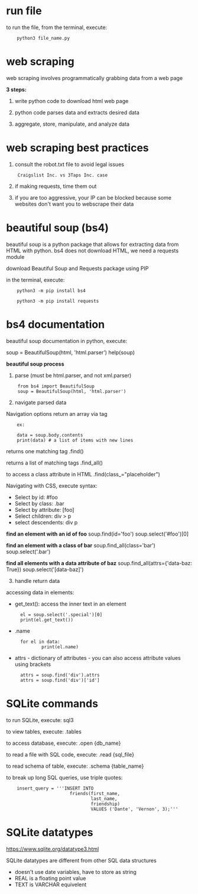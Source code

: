 # run file

to run the file, from the terminal, execute:

        python3 file_name.py

# web scraping

web scraping involves programmatically grabbing data from a web page

__3 steps:__

1. write python code to download html web page

2. python code parses data and extracts desired data

3. aggregate, store, manipulate, and analyze data

# web scraping best practices

1. consult the robot.txt file to avoid legal issues

        Craigslist Inc. vs 3Taps Inc. case

2. if making requests, time them out

3. if you are too aggressive, your IP can be blocked because some websites don't want you to webscrape their data

# beautiful soup (bs4)

beautiful soup is a python package that allows for extracting data from HTML with python. bs4 does not download HTML, we need a requests module

download Beautiful Soup and Requests package using PIP

in the terminal, execute:

        python3 -m pip install bs4

        python3 -m pip install requests


# bs4 documentation

beautiful soup documentation in python, execute:

soup = BeautifulSoup(html, 'html.parser')
help(soup)

__beautiful soup process__

1. parse (must be html.parser, and not xml.parser)

        from bs4 import BeautifulSoup
        soup = BeautifulSoup(html, 'html.parser')

2. navigate parsed data

Navigation options return an array via tag

        ex:

        data = soup.body.contents
        print(data) # a list of items with new lines

returns one matching tag
        .find()

returns a list of matching tags
        .find_all()

to access a class attribute in HTML
        .find(class_="placeholder")

Navigating with CSS, execute syntax:

- Select by id:
        #foo
- Select by class:
        .bar
- Select by attribute:
        [foo]
- Select children:
        div > p
- select descendents:
        div p

__find an element with an id of foo__
soup.find(id='foo')
soup.select('#foo')[0]

__find an element with a class of bar__
soup.find_all(class='bar')
soup.select('.bar')

__find all elements with a data attribute of baz__
soup.find_all(attrs={'data-baz: True})
soup.select('[data-baz]')

3. handle return data

accessing data in elements:

- get_text(): access the inner text in an element

        el = soup.select('.special')[0]
        print(el.get_text())

- .name

        for el in data:
                print(el.name)

- attrs 
        - dictionary of attributes
        - you can also access attribute values using brackets

        attrs = soup.find('div').attrs
        attrs = soup.find('div')['id']

# SQLite commands

to run SQLite, execute:
        sql3

to view tables, execute:
        .tables

to access database, execute:
        .open {db_name}

to read a file with SQL code, execute:
        .read {sql_file}

to read schema of table, execute:
        .schema {table_name}

to break up long SQL queries, use triple quotes:

        insert_query = '''INSERT INTO
                            friends(first_name,
                                    last_name,
                                    friendship)
                                    VALUES ('Dante', 'Vernon', 3);'''

# SQLite datatypes

https://www.sqlite.org/datatype3.html

SQLite datatypes are different from other SQL data structures
- doesn't use date variables, have to store as string
- REAL is a floating point value
- TEXT is VARCHAR equivelent